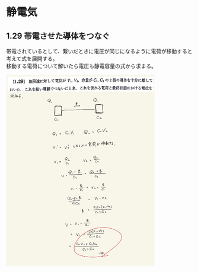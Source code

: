 <script type="text/javascript" async src="https://cdnjs.cloudflare.com/ajax/libs/mathjax/2.7.7/MathJax.js?config=TeX-MML-AM_CHTML">

</script>

<script type="text/x-mathjax-config">
 MathJax.Hub.Config({
 tex2jax: {
 inlineMath: [['$', '$'] ],
 displayMath: [ ['$$','$$'], ["\\[","\\]"] ]
 }
 });
</script>

# 静電気
## 1.29 帯電させた導体をつなぐ 


帯電されているとして、繋いだときに電圧が同じになるように電荷が移動すると考えて式を展開する。
<br>
移動する電荷について解いたら電圧も静電容量の式から求まる。
<br>

<img width="400" alt="electromagnetism-45" src="./images/se-29/Electromagnetism-45.jpg">
